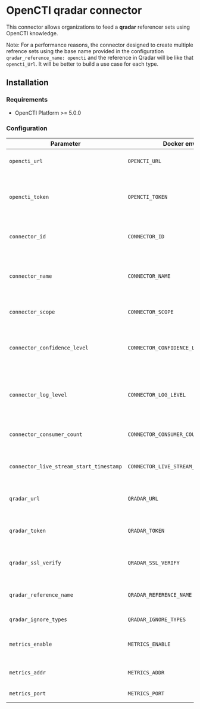 # OpenCTI qradar connector

This connector allows organizations to feed a **qradar** referencer sets using OpenCTI knowledge.

Note:
For a performance reasons, the connector designed to create multiple refrence sets using the base name provided in the configuration `qradar_reference_name: opencti` and the reference in Qradar will be like that `opencti_Url`.
It will be better to build a use case for each type.
## Installation

### Requirements

- OpenCTI Platform >= 5.0.0

### Configuration

| Parameter                               | Docker envvar                           | Mandatory    | Description                                                                              |
|-----------------------------------------|-----------------------------------------| ------------ |------------------------------------------------------------------------------------------|
| `opencti_url`                           | `OPENCTI_URL`                           | Yes          | The URL of the OpenCTI platform.                                                         |
| `opencti_token`                         | `OPENCTI_TOKEN`                         | Yes          | The default admin token configured in the OpenCTI platform parameters file.              |
| `connector_id`                          | `CONNECTOR_ID`                          | Yes          | A valid arbitrary `UUIDv4` that must be unique for this connector.                       |
| `connector_name`                        | `CONNECTOR_NAME`                        | Yes          | The name of the qradar instance, to identify it if you have multiple qradar connectors.  |
| `connector_scope`                       | `CONNECTOR_SCOPE`                       | Yes          | Must be `qradar`, not used in this connector.                                            |
| `connector_confidence_level`            | `CONNECTOR_CONFIDENCE_LEVEL`            | Yes          | The default confidence level for created sightings (a number between 1 and 4).           |
| `connector_log_level`                   | `CONNECTOR_LOG_LEVEL`                   | Yes          | The log level for this connector, could be `debug`, `info`, `warn` or `error` (less verbose). |
| `connector_consumer_count`              | `CONNECTOR_CONSUMER_COUNT`              | No           | Number of consumer/worker that will push data to qradar.                                 |
| `connector_live_stream_start_timestamp` | `CONNECTOR_LIVE_STREAM_START_TIMESTAMP` | No           | Start timestamp used on connector first start.                                           |
| `qradar_url`                            | `QRADAR_URL`                            | Yes          | The qradar instances REST API URLs as array                                              |
| `qradar_token`                          | `QRADAR_TOKEN`                          | Yes          | The qradar login users as array (same order as URLs)                                     |
| `qradar_ssl_verify`                     | `QRADAR_SSL_VERIFY`                     | Yes          | Enable the SSL certificate check for all instances (default: `true`)                     |
| `qradar_reference_name`                 | `QRADAR_REFERENCE_NAME`                 | Yes          | The name of the reference set base name Ex Opencti.                                      |
| `qradar_ignore_types`                   | `QRADAR_IGNORE_TYPES`                   | Yes          | The list of entity types to ignore.                                                      |
| `metrics_enable`                        | `METRICS_ENABLE`                        | No           | Whether or not Prometheus metrics should be enabled.                                     |
| `metrics_addr`                          | `METRICS_ADDR`                          | No           | Bind IP address to use for metrics endpoint.                                             |
| `metrics_port`                          | `METRICS_PORT`                          | No           | Port to use for metrics endpoint.                                                        |